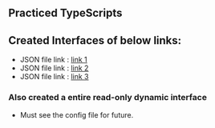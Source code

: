 ## Practiced TypeScripts 

## Created Interfaces of below links:
- JSON file link : [link 1](https://reqres.in/)
- JSON file link : [link 2](https://jsonplaceholder.typicode.com/posts/1)
- JSON file link : [link 3](https://jsonplaceholder.typicode.com/posts/1/comments)

### Also created a entire read-only dynamic interface



- Must see the config file for future.